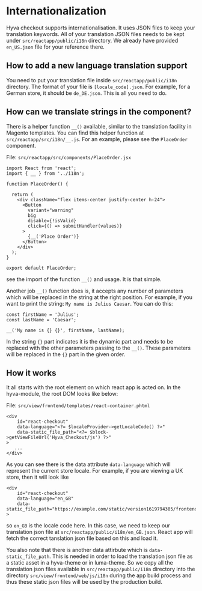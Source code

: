 # Internationalization
Hyva checkout supports internationalisation. It uses JSON files to keep your translation keywords. All of your translation JSON files needs to be kept under `src/reactapp/public/i18n` directory. We already have provided `en_US.json` file for your reference there.

## How to add a new language translation support
You need to put your translation file inside `src/reactapp/public/i18n` directory. The format of your file is `[locale_code].json`. For example, for a German store, it should be `de_DE.json`. This is all you need to do.

## How can we translate strings in the component?
There is a helper function `__()` available, similar to the translation facility in Magento templates. You can find this helper function at `src/reactapp/src/i18n/__.js`. For an example, please see the `PlaceOrder` component.

File: `src/reactapp/src/components/PlaceOrder.jsx`

```
import React from 'react';
import { __ } from '../i18n';

function PlaceOrder() {

  return (
    <div className="flex items-center justify-center h-24">
      <Button
        variant="warning"
        big
        disable={!isValid}
        click={() => submitHandler(values)}
      >
        {__('Place Order')}
      </Button>
    </div>
  );
}

export default PlaceOrder;
```

see the import of the function `__()` and usage. It is that simple.

Another job `__()` function does is, it accepts any number of parameters which will be replaced in the string at the right position. For example, if you want to print the string: `My name is Julius Caesar`. You can do this:
```
const firstName = 'Julius';
const lastName = 'Caesar';

__('My name is {} {}', firstName, lastName);
```
In the string `{}` part indicates it is the dynamic part and needs to be replaced with the other parameters passing to the `__()`. These parameters will be replaced in the `{}` part in the given order.

## How it works
It all starts with the root element on which react app is acted on. In the hyva-module, the root DOM looks like below:

File: `src/view/frontend/templates/react-container.phtml`

```
<div
    id="react-checkout"
    data-language="<?= $localeProvider->getLocaleCode() ?>"
    data-static_file_path="<?= $block->getViewFileUrl('Hyva_Checkout/js') ?>"
>
   ...
</div>
```
As you can see there is the data attribute `data-language` which will represent the current store locale. For example, if you are viewing a UK store, then it will look like

```
<div
    id="react-checkout"
    data-language="en_GB"
    data-static_file_path="https://example.com/static/version1619794305/frontend/Magento/luma/en_GB/Hyva_Checkout/js"
>
```
so `en_GB` is the locale code  here. In this case, we need to keep our translation json file at `src/reactapp/public/i18n/en_GB.json`. React app will fetch the correct tanslation json file based on this and load it.

You also note that there is another data attirbute which is `data-static_file_path`. This is needed in order to load the translation json file as a static asset in a hyva-theme or in luma-theme. So we copy all the translation json files available in `src/reactapp/public/i18n` directory into the directory `src/view/frontend/web/js/i18n` during the app build process and thus these static json files will be used by the production build.
